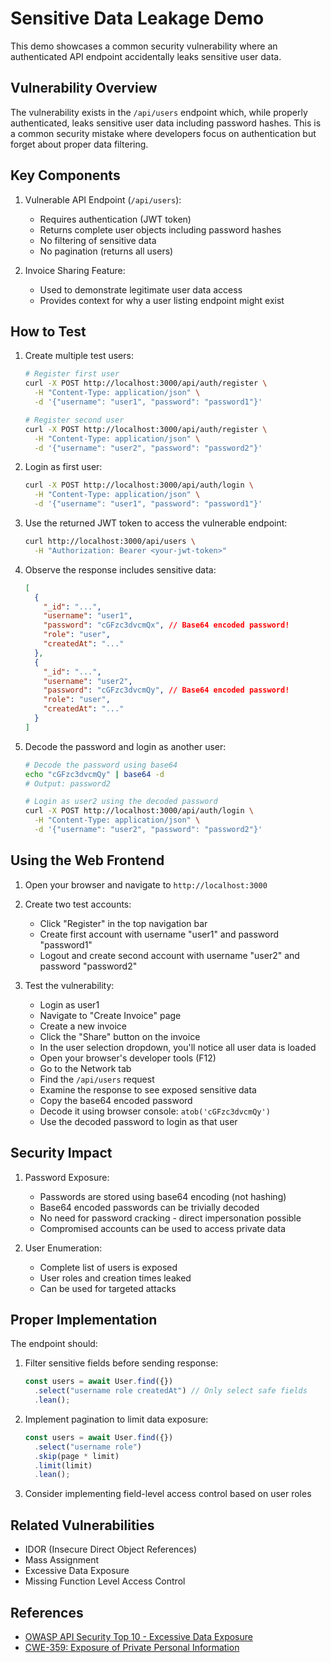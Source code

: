 # Sensitive Data Leakage Demo

This demo showcases a common security vulnerability where an authenticated API
endpoint accidentally leaks sensitive user data.

## Vulnerability Overview

The vulnerability exists in the `/api/users` endpoint which, while properly
authenticated, leaks sensitive user data including password hashes. This is a
common security mistake where developers focus on authentication but forget
about proper data filtering.

## Key Components

1. Vulnerable API Endpoint (`/api/users`):

   - Requires authentication (JWT token)
   - Returns complete user objects including password hashes
   - No filtering of sensitive data
   - No pagination (returns all users)

2. Invoice Sharing Feature:
   - Used to demonstrate legitimate user data access
   - Provides context for why a user listing endpoint might exist

## How to Test

1. Create multiple test users:

   ```bash
   # Register first user
   curl -X POST http://localhost:3000/api/auth/register \
     -H "Content-Type: application/json" \
     -d '{"username": "user1", "password": "password1"}'

   # Register second user
   curl -X POST http://localhost:3000/api/auth/register \
     -H "Content-Type: application/json" \
     -d '{"username": "user2", "password": "password2"}'
   ```

2. Login as first user:

   ```bash
   curl -X POST http://localhost:3000/api/auth/login \
     -H "Content-Type: application/json" \
     -d '{"username": "user1", "password": "password1"}'
   ```

3. Use the returned JWT token to access the vulnerable endpoint:

   ```bash
   curl http://localhost:3000/api/users \
     -H "Authorization: Bearer <your-jwt-token>"
   ```

4. Observe the response includes sensitive data:
   ```json
   [
     {
       "_id": "...",
       "username": "user1",
       "password": "cGFzc3dvcmQx", // Base64 encoded password!
       "role": "user",
       "createdAt": "..."
     },
     {
       "_id": "...",
       "username": "user2",
       "password": "cGFzc3dvcmQy", // Base64 encoded password!
       "role": "user",
       "createdAt": "..."
     }
   ]
   ```

5. Decode the password and login as another user:
   ```bash
   # Decode the password using base64
   echo "cGFzc3dvcmQy" | base64 -d
   # Output: password2

   # Login as user2 using the decoded password
   curl -X POST http://localhost:3000/api/auth/login \
     -H "Content-Type: application/json" \
     -d '{"username": "user2", "password": "password2"}'
   ```

## Using the Web Frontend

1. Open your browser and navigate to `http://localhost:3000`

2. Create two test accounts:

   - Click "Register" in the top navigation bar
   - Create first account with username "user1" and password "password1"
   - Logout and create second account with username "user2" and password
     "password2"

3. Test the vulnerability:
   - Login as user1
   - Navigate to "Create Invoice" page
   - Create a new invoice
   - Click the "Share" button on the invoice
   - In the user selection dropdown, you'll notice all user data is loaded
   - Open your browser's developer tools (F12)
   - Go to the Network tab
   - Find the `/api/users` request
   - Examine the response to see exposed sensitive data
   - Copy the base64 encoded password
   - Decode it using browser console: `atob('cGFzc3dvcmQy')`
   - Use the decoded password to login as that user

## Security Impact

1. Password Exposure:
   - Passwords are stored using base64 encoding (not hashing)
   - Base64 encoded passwords can be trivially decoded
   - No need for password cracking - direct impersonation possible
   - Compromised accounts can be used to access private data

2. User Enumeration:
   - Complete list of users is exposed
   - User roles and creation times leaked
   - Can be used for targeted attacks

## Proper Implementation

The endpoint should:

1. Filter sensitive fields before sending response:

   ```javascript
   const users = await User.find({})
     .select("username role createdAt") // Only select safe fields
     .lean();
   ```

2. Implement pagination to limit data exposure:

   ```javascript
   const users = await User.find({})
     .select("username role")
     .skip(page * limit)
     .limit(limit)
     .lean();
   ```

3. Consider implementing field-level access control based on user roles

## Related Vulnerabilities

- IDOR (Insecure Direct Object References)
- Mass Assignment
- Excessive Data Exposure
- Missing Function Level Access Control

## References

- [OWASP API Security Top 10 - Excessive Data Exposure](https://owasp.org/www-project-api-security/)
- [CWE-359: Exposure of Private Personal Information](https://cwe.mitre.org/data/definitions/359.html)
